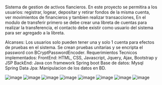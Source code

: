 Sistema de gestion de activos fiancieros. 
En este proyecto se permitira a los usuarios: registrar, logear, depositar y retirar fondos de la misma cuenta, ver movimientos de financieros y tambien realizar transacciones, 
En el modulo de transferir primero se debe crear una libreta de cuentas para realizar la transferencia, el contacto debe existir como usuario del sistema para ser agregado a la libreta.

Alcanses: Los usuarios solo pueden tener una y solo 1 cuenta para efectos de pruebas en el sistema. 
          Se crean pruebas unitarias y se encripta el password con BCryptPasswordEncoder.
Requerimientos Tecnicos implementados:
FrontEnd: HTML, CSS, Javascript, Jquery, Ajax, Bootstrap y JSP
BackEnd: Java con framework Spring boot
Base de datos:  Mysql
Spring Data Jpa: Manipulacion de los datos en BD.


![image](https://github.com/JorgeLeal1/proyectoweb/assets/68608190/b2ec9d5e-72c7-41bd-9dbd-a68e6f3fe1db)
![image](https://github.com/JorgeLeal1/proyectoweb/assets/68608190/c9a836d6-2a5e-4338-9ff0-c26d9412390c)
![image](https://github.com/JorgeLeal1/proyectoweb/assets/68608190/f07f75b2-d158-465f-86c6-598e942eef6a)
![image](https://github.com/JorgeLeal1/proyectoweb/assets/68608190/c4898e49-e6ea-4d07-a8a7-19761447672c)
![image](https://github.com/JorgeLeal1/proyectoweb/assets/68608190/9c628341-e8a6-4afc-b680-ae78f350da2b)
![image](https://github.com/JorgeLeal1/proyectoweb/assets/68608190/c129f18f-c858-4933-a0e5-d96f0a7f868f)
![image](https://github.com/JorgeLeal1/proyectoweb/assets/68608190/67054a9f-4dcf-4374-aee7-35f51d8a9bcc)
![image](https://github.com/JorgeLeal1/proyectoweb/assets/68608190/377e7b55-3420-4bd5-bdef-70d89eba9717)







